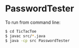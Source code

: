 # PasswordTester

To run from command line:
```bash
$ cd TicTacToe
$ javac src/*.java
$ java -cp src PasswordTester
```

